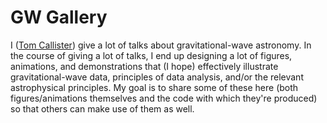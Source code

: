 # GW Gallery

I ([Tom Callister](https://github.com/tcallister)) give a lot of talks about gravitational-wave astronomy.
In the course of giving a lot of talks, I end up designing a lot of figures, animations, and demonstrations that (I hope) effectively illustrate gravitational-wave data, principles of data analysis, and/or the relevant astrophysical principles.
My goal is to share some of these here (both figures/animations themselves and the code with which they're produced) so that others can make use of them as well.
